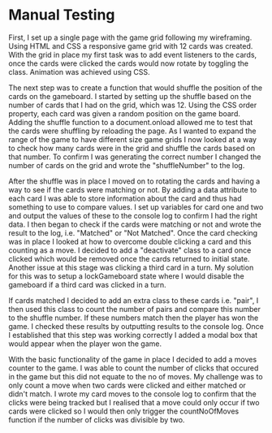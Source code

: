 # Manual Testing #

First, I set up a single page with the game grid following my wireframing. Using HTML and CSS a responsive game grid with 12 cards was created. With the grid in place my first task was to add event listeners to the cards, once the cards were clicked the cards would now rotate by toggling the class. Animation was achieved using CSS.

The next step was to create a function that would shuffle the position of the cards on the gameboard. I started by setting up the shuffle based on the number of cards that I had on the grid, which was 12. Using the CSS order property, each card was given a random position on the game board. Adding the shuffle function to a document.onload allowed me to test that the cards were shuffling by reloading the page. As I wanted to expand the range of the game to have different size game grids I now looked at a way to check how many cards were in the grid and shuffle the cards based on that number. To confirm I was generating the correct number I changed the number of cards on the grid and wrote the "shuffleNumber" to the log.

After the shuffle was in place I moved on to rotating the cards and having a way to see if the cards were matching or not. By adding a data attribute to each card I was able to store information about the card and thus had something to use to compare values. I set up variables for card one and two and output the values of these to the console log to confirm I had the right data. I then began to check if the cards were matching or not and wrote the result to the log, i.e. "Matched" or "Not Matched". Once the card checking was in place I looked at how to overcome double clicking a card and this counting as a move. I decided to add a "deactivate" class to a card once clicked which would be removed once the cards returned to initial state. Another issue at this stage was clicking a third card in a turn. My solution for this was to setup a lockGameboard state where I would disable the gameboard if a third card was clicked in a turn.

If cards matched I decided to add an extra class to these cards i.e. "pair", I then used this class to count the number of pairs and compare this number to the shuffle number. If these numbers match then the player has won the game. I checked these results by outputting results to the console log. Once I established that this step was working correctly I added a modal box that would appear when the player won the game.

With the basic functionality of the game in place I decided to add a moves counter to the game. I was able to count the number of clicks that occured in the game but this did not equate to the no of moves. My challenge was to only count a move when two cards were clicked and either matched or didn't match. I wrote my card moves to the console log to confirm that the clicks were being tracked but I realised that a move could only occur if two cards were clicked so I would then only trigger the countNoOfMoves function if the number of clicks was divisible by two.
